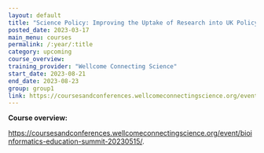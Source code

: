 ```yaml
---
layout: default
title: "Science Policy: Improving the Uptake of Research into UK Policy"
posted_date: 2023-03-17
main_menu: courses
permalink: /:year/:title
category: upcoming
course_overview: 
training_provider: "Wellcome Connecting Science"
start_date: 2023-08-21
end_date: 2023-08-23
group: group1
link: https://coursesandconferences.wellcomeconnectingscience.org/event/science-policy-improving-the-uptake-of-research-into-uk-policy-20230821/
---
```

  
<!-- ### SARS-CoV-2 NGS bioinformatics course 2021 -->

<p align="left"><b >Course overview:</b></p>



<p><a href="https://coursesandconferences.wellcomeconnectingscience.org/event/bioinformatics-education-summit-20230515/">https://coursesandconferences.wellcomeconnectingscience.org/event/bioinformatics-education-summit-20230515/</a>.</p>